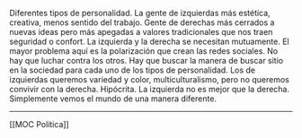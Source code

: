 Diferentes tipos de personalidad. La gente de izquierdas más estética, creativa, menos sentido del trabajo. Gente de derechas más cerrados a nuevas ideas pero más apegadas a valores tradicionales que nos traen seguridad o confort. La izquierda y la derecha se necesitan mutuamente. El mayor problema aquí es la polarización que crean las redes sociales. No hay que luchar contra los otros. Hay que buscar la manera de buscar sitio en la sociedad para cada uno de los tipos de personalidad. Los de izquierdas queremos variedad y color, multiculturalismo, pero no queremos convivir con la derecha. Hipócrita. La izquierda no es mejor que la derecha. Simplemente vemos el mundo de una manera diferente.

---
[[MOC Política]]
